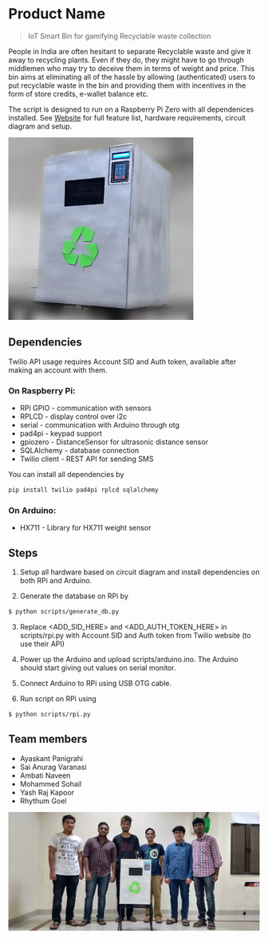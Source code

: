 # Product Name
> IoT Smart Bin for gamifying Recyclable waste collection

People in India are often hesitant to separate Recyclable waste and give it away to recycling plants. Even 
if they do, they might have to go through middlemen who may try to deceive them in terms of weight 
and price. This bin aims at eliminating all of the hassle by allowing (authenticated) users to put 
recyclable waste in the bin and providing them with incentives in the form of store credits, e-wallet 
balance etc.

The script is designed to run on a Raspberry Pi Zero with all dependenices installed. See [Website](https://sites.google.com/view/ds302/team-a) for full feature list, hardware requirements, circuit diagram and setup.

![](images/recyclotron5000.png)

## Dependencies

Twilio API usage requires Account SID and Auth token, available after making an account with them.

### On Raspberry Pi:
* RPi GPIO 		- communication with sensors
* RPLCD			- display control over i2c
* serial		- communication with Arduino through otg
* pad4pi		- keypad support
* gpiozero 		- DistanceSensor for ultrasonic distance sensor
* SQLAlchemy	- database connection
* Twilio client	- REST API for sending SMS

You can install all dependencies by

```sh
pip install twilio pad4pi rplcd sqlalchemy
```

### On Arduino:
* HX711			- Library for HX711 weight sensor

## Steps

1. Setup all hardware based on circuit diagram and install dependencies on both RPi and Arduino.

2. Generate the database on RPi by

```sh
$ python scripts/generate_db.py
```

3. Replace <ADD_SID_HERE> and <ADD_AUTH_TOKEN_HERE> in scripts/rpi.py with Account SID and Auth token from Twilio website (to use their API)

4. Power up the Arduino and upload scripts/arduino.ino. The Arduino should start giving out values on serial monitor.

5. Connect Arduino to RPi using USB OTG cable.

6. Run script on RPi using

```sh
$ python scripts/rpi.py
```

## Team members

* Ayaskant Panigrahi
* Sai Anurag Varanasi
* Ambati Naveen
* Mohammed Sohail
* Yash Raj Kapoor
* Rhythum Goel

![](images/team.jpg)
